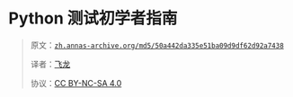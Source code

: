 # Python 测试初学者指南

> 原文：[`zh.annas-archive.org/md5/50a442da335e51ba09d9df62d92a7438`](https://zh.annas-archive.org/md5/50a442da335e51ba09d9df62d92a7438)
> 
> 译者：[飞龙](https://github.com/wizardforcel)
> 
> 协议：[CC BY-NC-SA 4.0](http://creativecommons.org/licenses/by-nc-sa/4.0/)

